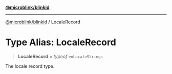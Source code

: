 [**@microblink/blinkid**](../README.md)

***

[@microblink/blinkid](../README.md) / LocaleRecord

# Type Alias: LocaleRecord

> **LocaleRecord** = *typeof* `enLocaleStrings`

The locale record type.
